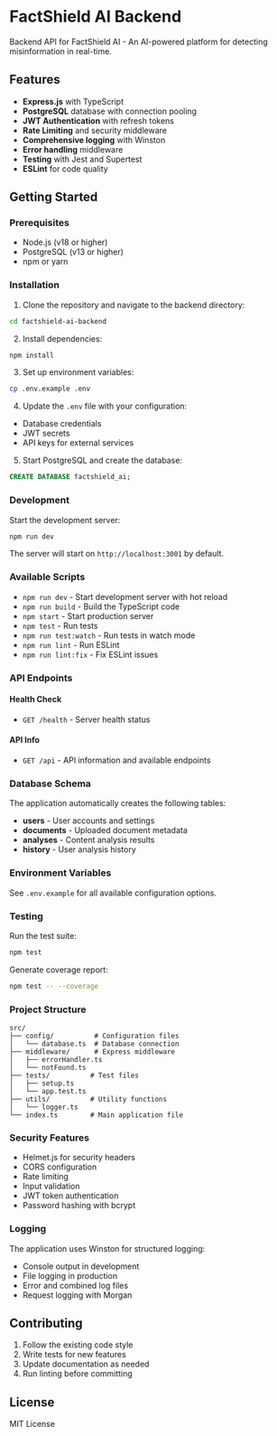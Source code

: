 # FactShield AI Backend

Backend API for FactShield AI - An AI-powered platform for detecting misinformation in real-time.

## Features

- **Express.js** with TypeScript
- **PostgreSQL** database with connection pooling
- **JWT Authentication** with refresh tokens
- **Rate Limiting** and security middleware
- **Comprehensive logging** with Winston
- **Error handling** middleware
- **Testing** with Jest and Supertest
- **ESLint** for code quality

## Getting Started

### Prerequisites

- Node.js (v18 or higher)
- PostgreSQL (v13 or higher)
- npm or yarn

### Installation

1. Clone the repository and navigate to the backend directory:
```bash
cd factshield-ai-backend
```

2. Install dependencies:
```bash
npm install
```

3. Set up environment variables:
```bash
cp .env.example .env
```

4. Update the `.env` file with your configuration:
- Database credentials
- JWT secrets
- API keys for external services

5. Start PostgreSQL and create the database:
```sql
CREATE DATABASE factshield_ai;
```

### Development

Start the development server:
```bash
npm run dev
```

The server will start on `http://localhost:3001` by default.

### Available Scripts

- `npm run dev` - Start development server with hot reload
- `npm run build` - Build the TypeScript code
- `npm start` - Start production server
- `npm test` - Run tests
- `npm run test:watch` - Run tests in watch mode
- `npm run lint` - Run ESLint
- `npm run lint:fix` - Fix ESLint issues

### API Endpoints

#### Health Check
- `GET /health` - Server health status

#### API Info
- `GET /api` - API information and available endpoints

### Database Schema

The application automatically creates the following tables:

- **users** - User accounts and settings
- **documents** - Uploaded document metadata
- **analyses** - Content analysis results
- **history** - User analysis history

### Environment Variables

See `.env.example` for all available configuration options.

### Testing

Run the test suite:
```bash
npm test
```

Generate coverage report:
```bash
npm test -- --coverage
```

### Project Structure

```
src/
├── config/          # Configuration files
│   └── database.ts  # Database connection
├── middleware/      # Express middleware
│   ├── errorHandler.ts
│   └── notFound.ts
├── tests/          # Test files
│   ├── setup.ts
│   └── app.test.ts
├── utils/          # Utility functions
│   └── logger.ts
└── index.ts        # Main application file
```

### Security Features

- Helmet.js for security headers
- CORS configuration
- Rate limiting
- Input validation
- JWT token authentication
- Password hashing with bcrypt

### Logging

The application uses Winston for structured logging:
- Console output in development
- File logging in production
- Error and combined log files
- Request logging with Morgan

## Contributing

1. Follow the existing code style
2. Write tests for new features
3. Update documentation as needed
4. Run linting before committing

## License

MIT License